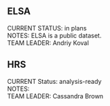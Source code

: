 ## ELSA

CURRENT STATUS: in plans  
NOTES: ELSA is a public dataset.   
TEAM LEADER: Andriy Koval  

## HRS
CURRENT Status: analysis-ready  
NOTES:   
TEAM LEADER: Cassandra Brown  
